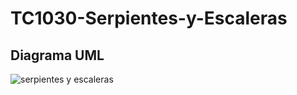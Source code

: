 # TC1030-Serpientes-y-Escaleras

## Diagrama UML
![serpientes y escaleras](https://user-images.githubusercontent.com/62347713/172031642-725dfee9-3be8-4ffb-a705-db5d5de73f3d.png)
